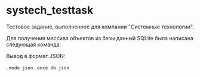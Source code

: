 # systech_testtask
<p>Тестовое задание, выполненное для компании &quot;Системные технологии&quot;.</p>
<p>Для получения массива объектов из базы данный SQLite была написана следующая команда:</p>
<p>Вывод в формат JSON:</p>
<code>.mode json</code>
<code>.once db.json</code>
